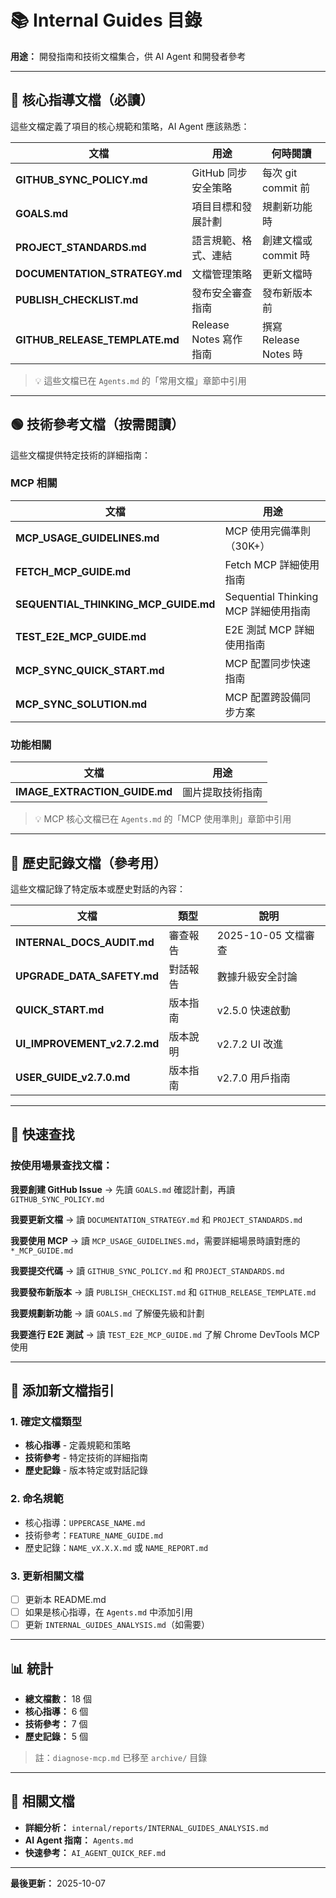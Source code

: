 # 📚 Internal Guides 目錄

**用途：** 開發指南和技術文檔集合，供 AI Agent 和開發者參考

---

## 🔴 核心指導文檔（必讀）

這些文檔定義了項目的核心規範和策略，AI Agent 應該熟悉：

| 文檔 | 用途 | 何時閱讀 |
|------|------|---------|
| **GITHUB_SYNC_POLICY.md** | GitHub 同步安全策略 | 每次 git commit 前 |
| **GOALS.md** | 項目目標和發展計劃 | 規劃新功能時 |
| **PROJECT_STANDARDS.md** | 語言規範、格式、連結 | 創建文檔或 commit 時 |
| **DOCUMENTATION_STRATEGY.md** | 文檔管理策略 | 更新文檔時 |
| **PUBLISH_CHECKLIST.md** | 發布安全審查指南 | 發布新版本前 |
| **GITHUB_RELEASE_TEMPLATE.md** | Release Notes 寫作指南 | 撰寫 Release Notes 時 |

> 💡 這些文檔已在 `Agents.md` 的「常用文檔」章節中引用

---

## 🟢 技術參考文檔（按需閱讀）

這些文檔提供特定技術的詳細指南：

### MCP 相關
| 文檔 | 用途 |
|------|------|
| **MCP_USAGE_GUIDELINES.md** | MCP 使用完備準則（30K+） |
| **FETCH_MCP_GUIDE.md** | Fetch MCP 詳細使用指南 |
| **SEQUENTIAL_THINKING_MCP_GUIDE.md** | Sequential Thinking MCP 詳細使用指南 |
| **TEST_E2E_MCP_GUIDE.md** | E2E 測試 MCP 詳細使用指南 |
| **MCP_SYNC_QUICK_START.md** | MCP 配置同步快速指南 |
| **MCP_SYNC_SOLUTION.md** | MCP 配置跨設備同步方案 |

### 功能相關
| 文檔 | 用途 |
|------|------|
| **IMAGE_EXTRACTION_GUIDE.md** | 圖片提取技術指南 |

> 💡 MCP 核心文檔已在 `Agents.md` 的「MCP 使用準則」章節中引用

---

## 🔵 歷史記錄文檔（參考用）

這些文檔記錄了特定版本或歷史對話的內容：

| 文檔 | 類型 | 說明 |
|------|------|------|
| **INTERNAL_DOCS_AUDIT.md** | 審查報告 | 2025-10-05 文檔審查 |
| **UPGRADE_DATA_SAFETY.md** | 對話報告 | 數據升級安全討論 |
| **QUICK_START.md** | 版本指南 | v2.5.0 快速啟動 |
| **UI_IMPROVEMENT_v2.7.2.md** | 版本說明 | v2.7.2 UI 改進 |
| **USER_GUIDE_v2.7.0.md** | 版本指南 | v2.7.0 用戶指南 |

---

## 🎯 快速查找

### 按使用場景查找文檔：

**我要創建 GitHub Issue**
→ 先讀 `GOALS.md` 確認計劃，再讀 `GITHUB_SYNC_POLICY.md`

**我要更新文檔**
→ 讀 `DOCUMENTATION_STRATEGY.md` 和 `PROJECT_STANDARDS.md`

**我要使用 MCP**
→ 讀 `MCP_USAGE_GUIDELINES.md`，需要詳細場景時讀對應的 `*_MCP_GUIDE.md`

**我要提交代碼**
→ 讀 `GITHUB_SYNC_POLICY.md` 和 `PROJECT_STANDARDS.md`

**我要發布新版本**
→ 讀 `PUBLISH_CHECKLIST.md` 和 `GITHUB_RELEASE_TEMPLATE.md`

**我要規劃新功能**
→ 讀 `GOALS.md` 了解優先級和計劃

**我要進行 E2E 測試**
→ 讀 `TEST_E2E_MCP_GUIDE.md` 了解 Chrome DevTools MCP 使用

---

## 📝 添加新文檔指引

### 1. 確定文檔類型
- **核心指導** - 定義規範和策略
- **技術參考** - 特定技術的詳細指南
- **歷史記錄** - 版本特定或對話記錄

### 2. 命名規範
- 核心指導：`UPPERCASE_NAME.md`
- 技術參考：`FEATURE_NAME_GUIDE.md`
- 歷史記錄：`NAME_vX.X.X.md` 或 `NAME_REPORT.md`

### 3. 更新相關文檔
- [ ] 更新本 README.md
- [ ] 如果是核心指導，在 `Agents.md` 中添加引用
- [ ] 更新 `INTERNAL_GUIDES_ANALYSIS.md`（如需要）

---

## 📊 統計

- **總文檔數：** 18 個
- **核心指導：** 6 個
- **技術參考：** 7 個
- **歷史記錄：** 5 個

> 註：`diagnose-mcp.md` 已移至 `archive/` 目錄

---

## 🔗 相關文檔

- **詳細分析：** `internal/reports/INTERNAL_GUIDES_ANALYSIS.md`
- **AI Agent 指南：** `Agents.md`
- **快速參考：** `AI_AGENT_QUICK_REF.md`

---

**最後更新：** 2025-10-07
